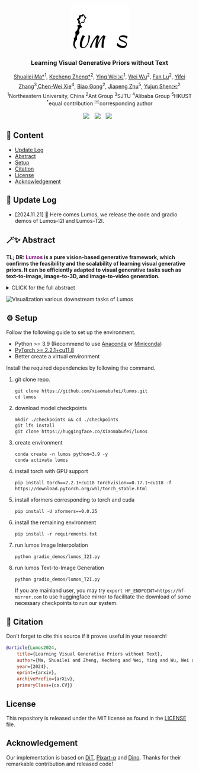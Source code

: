 <p align="center">
  <img src="asset/logo.gif"  height=120>
</p> 

### <div align="center"> Learning Visual Generative Priors without Text<div> 
<div align="center">
<div style="text-align: center">
  <a href="https://scholar.google.com/citations?user=dNhzCu4AAAAJ&hl=zh-CN">Shuailei Ma*</a><sup>1</sup>,
  <a href="https://zkcys001.github.io/">Kecheng Zheng*</a><sup>2</sup>,
  <a href="https://ieeexplore.ieee.org/author/37836204100">Ying Wei✉️</a><sup>1</sup>,            <a href="https://weiwu-ww.github.io/">Wei Wu</a><sup>2</sup>, <a href="https://scholar.google.com/citations?user=ILpxpfwAAAAJ&hl=zh-CN">Fan Lu</a><sup>2</sup>,
  <a href="https://scholar.google.com/citations?hl=en&user=rQKkIykAAAAJ">Yifei Zhang</a><sup>3</sup>,<a href="https://scholar.google.com/citations?user=UHCDCRMAAAAJ&hl=en">Chen-Wei Xie</a><sup>4</sup>,
  <a href="https://scholar.google.com/citations?user=BwdpTiQAAAAJ&hl=zh-CN">Biao Gong</a><sup>2</sup>,
  <a href="https://scholar.google.com/citations?user=-ACBm-gAAAAJ&hl=zh-TW">Jiapeng Zhu</a><sup>5</sup>,
  <a href="https://shenyujun.github.io/">Yujun Shen✉️</a><sup>2</sup> <br>
  <sup>1</sup>Northeastern University, China <sup>2</sup>Ant Group <sup>3</sup>SJTU <sup>4</sup>Alibaba Group <sup>5</sup>HKUST <br>
  <sup>*</sup>equal contribution <sup>✉️</sup>corresponding author
</div> 
<br>
<div style="text-align: center;">
  <a href="https://arxiv.org/pdf/2412.07767"><img src="https://img.shields.io/static/v1?label=Paper&message=Arxiv:Lumos&color=red&logo=arxiv"></a> &ensp;
  <a href="https://xiaomabufei.github.io/lumos/"><img src="https://img.shields.io/badge/Project-Website-blue"></a> &ensp;
  <a href="https://huggingface.co/Xiaomabufei/lumos"><img src="https://img.shields.io/static/v1?label=%F0%9F%A4%97%20Model&message=HuggingFace&color=yellow"></a> &ensp;
</div>
</div> 

## 📝 Content
* [Update Log](#-update-log)
* [Abstract](#-abstract)
* [Setup](#️-setup)
* [Citation](#-citation)
* [License](#license)
* [Acknowledgement](#acknowledgement)


## 📣 Update Log
- [2024.11.21] 🎉 Here comes Lumos, we release the code and gradio demos of Lumos-I2I and Lumos-T2I. 

## 🪄✨ Abstract
<b>TL; DR: <font color="purple">Lumos</font> is a pure vision-based generative framework, which confirms the feasibility and the scalability of learning visual generative priors. It can be efficiently adapted to visual generative tasks such as text-to-image, image-to-3D, and image-to-video generation.</b>
<details><summary>CLICK for the full abstract</summary>
Although text-to-image (T2I) models have recently thrived as visual generative priors, their reliance on high-quality text-image pairs makes scaling up expensive.
We argue that grasping the cross-modality alignment is not a necessity for a sound visual generative prior, whose focus should be on texture modeling.
Such a philosophy inspires us to study image-to-image (I2I) generation, where models can learn from in-the-wild images in a self-supervised manner.
We first develop a pure vision-based training framework, Lumos, and confirm the feasibility and the scalability of learning I2I models.
We then find that, as an upstream task of T2I, our I2I model serves as a more foundational visual prior and achieves on-par or better performance than existing T2I models using only 1/10 text-image pairs for fine-tuning.
We further demonstrate the superiority of I2I priors over T2I priors on some text-irrelevant visual generative tasks, like image-to-3D and image-to-video.
</details>

![Visualization various downstream tasks  of Lumos](asset/teaser.png)


## ⚙️ Setup
Follow the following guide to set up the environment.
- Python >= 3.9 (Recommend to use [Anaconda](https://www.anaconda.com/download/#linux) or [Miniconda](https://docs.conda.io/en/latest/miniconda.html))
- [PyTorch >= 2.2.1+cu11.8](https://pytorch.org/)
- Better create a virtual environment

Install the required dependencies by following the command.

1. git clone repo.
    ```
    git clone https://github.com/xiaomabufei/lumos.git
    cd lumos
    ```
2. download model checkpoints
    ```
    mkdir ./checkpoints && cd ./checkpoints
    git lfs install
    git clone https://huggingface.co/Xiaomabufei/lumos
    ```

3. create environment
    ```
    conda create -n lumos python=3.9 -y
    conda activate lumos
    ```

4. install torch with GPU support
    ```
    pip install torch==2.2.1+cu118 torchvision==0.17.1+cu118 -f https://download.pytorch.org/whl/torch_stable.html
    ```

5. install xformers corresponding to torch and cuda
    ```
    pip install -U xformers==0.0.25
    ```

6. install the remaining environment
    ```
    pip install -r requirements.txt
    ```

7. run lumos Image Interpolation
    ```
    python gradio_demos/lumos_I2I.py
    ```

8. run lumos Text-to-Image Generation
    ```
    python gradio_demos/lumos_T2I.py
    ```
    If you are mainland user, you may try `export HF_ENDPOINT=https://hf-mirror.com` to use huggingface mirror to facilitate the download of some necessary checkpoints to run our system.

## 📖 Citation
Don't forget to cite this source if it proves useful in your research!
```bibtex
@article{Lumos2024, 
	title={Learning Visual Generative Priors without Text}, 
	author={Ma, Shuailei and Zheng, Kecheng and Wei, Ying and Wu, Wei and Lu, Fan and Zhang, Yifei and Xie, Chen-Wei and Gong, Biao and Zhu, Jiapeng and Shen, Yujun}, 
	year={2024}, 
	eprint={arxiv}, 
	archivePrefix={arXiv}, 
	primaryClass={cs.CV}}
```

## License
This repository is released under the MiT license as found in the [LICENSE](LICENSE) file.

## Acknowledgement
Our implementation is based on [DiT](https://github.com/nullquant/ComfyUI-BrushNet), [Pixart-α](https://github.com/facebookresearch/DiT) and [Dino](https://github.com/facebookresearch/dino). Thanks for their remarkable contribution and released code!
